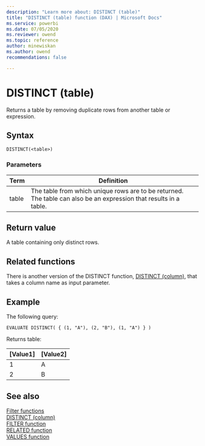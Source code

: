 ```yaml
---
description: "Learn more about: DISTINCT (table)"
title: "DISTINCT (table) function (DAX) | Microsoft Docs"
ms.service: powerbi 
ms.date: 07/05/2020
ms.reviewer: owend
ms.topic: reference
author: minewiskan
ms.author: owend 
recommendations: false

---
```

# DISTINCT (table)

Returns a table by removing duplicate rows from another table or expression.
  
## Syntax  
  
```dax
DISTINCT(<table>)  
```
  
### Parameters  
  
|Term|Definition|  
|--------|--------------|  
|table|The table from which unique rows are to be returned. The table can also be an expression that results in a table.|  
  
## Return value

A table containing only distinct rows.  
  
## Related functions

There is another version of the DISTINCT function, [DISTINCT (column)](distinct-function-dax.md), that takes a column name as input parameter.
  
## Example  

The following query:

```dax
EVALUATE DISTINCT( { (1, "A"), (2, "B"), (1, "A") } )
```

Returns table:

|[Value1]    |[Value2]  |
|---------|---------|
|1    |     A    |
|2    |     B    |

## See also

[Filter functions](filter-functions-dax.md)  
[DISTINCT (column)](distinct-function-dax.md)  
[FILTER function](filter-function-dax.md)  
[RELATED function](related-function-dax.md)  
[VALUES function](values-function-dax.md)  
